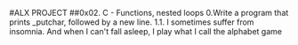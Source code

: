 #ALX PROJECT
##0x02. C - Functions, nested loops
0.Write a program that prints _putchar, followed by a new line.
1.1. I sometimes suffer from insomnia. And when I can't fall asleep, I play what I call the alphabet game
